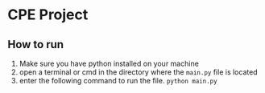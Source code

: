 # CPE Project

## How to run
1. Make sure you have python installed on your machine
2. open a terminal or cmd in the directory where the `main.py` file is located
3. enter the following command to run the file. `python main.py`